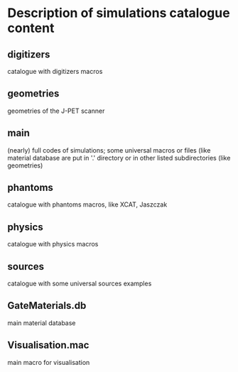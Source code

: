# Description of simulations catalogue content

digitizers
----------

  catalogue with digitizers macros

geometries
----------

  geometries of the J-PET scanner

main
----

  (nearly) full codes of simulations; some universal macros or files (like material database are put in '.' directory or in other listed subdirectories (like geometries)

phantoms
--------

  catalogue with phantoms macros, like XCAT, Jaszczak

physics
-------

  catalogue with physics macros

sources
-------

  catalogue with some universal sources examples

GateMaterials.db
----------------

  main material database

Visualisation.mac
-----------------

  main macro for visualisation
